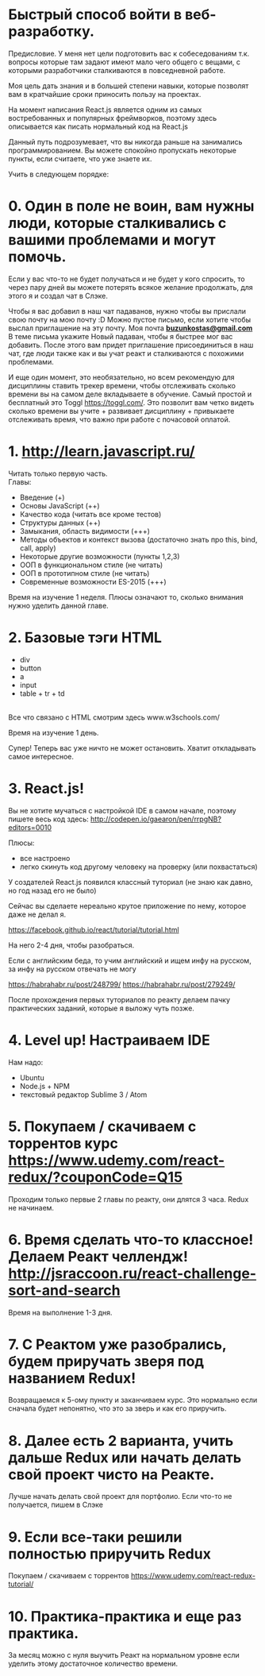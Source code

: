 # Быстрый способ войти в веб-разработку.
Предисловие. У меня нет цели подготовить вас к собеседованиям т.к. вопросы которые там задают имеют мало чего общего с вещами, с которыми разработчики сталкиваются в повседневной работе.

Моя цель дать знания и в большей степени навыки, которые позволят вам в кратчайшие сроки приносить пользу на проектах.

На момент написания React.js является одним из самых востребованных и популярных фреймворков, поэтому здесь описывается как писать нормальный код на React.js

Данный путь подрозумевает, что вы никогда раньше на занимались программированием. Вы можете спокойно пропускать некоторые пункты, если считаете, что уже знаете их.

Учить в следующем порядке:
# 0. Один в поле не воин, вам нужны люди, которые сталкивались с вашими проблемами и могут помочь.
Если у вас что-то не будет получаться и не будет у кого спросить, то через пару дней вы можете потерять всякое желание продолжать, для этого я и создал чат в Слэке.

Чтобы я вас добавил в наш чат падаванов, нужно чтобы вы прислали свою почту на мою почту :D
Можно пустое письмо, если хотите чтобы выслал приглашение на эту почту.
Моя почта <b>buzunkostas@gmail.com</b>
В теме письма укажите Новый падаван, чтобы я быстрее мог вас добавить.
После этого вам придет приглашение присоединиться в наш чат, где люди также как и вы учат реакт и сталкиваются с похожими проблемами.

И еще один момент, это необязательно, но всем рекомендую для дисциплины ставить трекер времени, чтобы отслеживать сколько времени вы на самом деле вкладываете в обучение.
Самый простой и бесплатный это Toggl https://toggl.com/.
Это позволит вам четко видеть сколько времени вы учите + развивает дисциплину + привыкаете отслеживать время, что важно при работе с почасовой оплатой.

# 1. http://learn.javascript.ru/
Читать только первую часть.
</br>
Главы:
- Введение (+)
- Основы JavaScript (++)
- Качество кода (читать все кроме тестов)
- Структуры данных (++)
- Замыкания, область видимости (+++)
- Методы объектов и контекст вызова (достаточно знать про this, bind, call, apply)
- Некоторые другие возможности (пункты 1,2,3)
- ООП в функциональном стиле (не читать)
- ООП в прототипном стиле (не читать)
- Современные возможности ES-2015 (+++)
  
Время на изучение 1 неделя.
Плюсы означают то, сколько внимания нужно уделить данной главе.

# 2. Базовые тэги HTML
- div
- button 
- a
- input
- table + tr + td
</br>
Все что связано с HTML смотрим здесь www.w3schools.com/

Время на изучение 1 день.

Супер! Теперь вас уже ничто не может остановить. Хватит откладывать самое интересное.

# 3. React.js!
Вы не хотите мучаться с настройкой IDE в самом начале, поэтому пишете весь код здесь: http://codepen.io/gaearon/pen/rrpgNB?editors=0010

Плюсы:
  - все настроено
  - легко скинуть код другому человеку на проверку (или похвастаться)
  
 У создателей React.js появился классный туториал (не знаю как давно, но год назад его не было)

Сейчас вы сделаете нереально крутое приложение по нему, которое даже не делал я.

https://facebook.github.io/react/tutorial/tutorial.html

На него 2-4 дня, чтобы разобраться. 

Если с английским беда, то учим английский и ищем инфу на русском, за инфу на русском отвечать не могу

https://habrahabr.ru/post/248799/
https://habrahabr.ru/post/279249/

После прохождения первых туториалов по реакту делаем пачку практических заданий, которые я выложу чуть позже.

# 4. Level up! Настраиваем IDE
Нам надо:
- Ubuntu
- Node.js + NPM
- текстовый редактор Sublime 3 / Atom

# 5. Покупаем / скачиваем с торрентов курс https://www.udemy.com/react-redux/?couponCode=Q15
Проходим только первые 2 главы по реакту, они длятся 3 часа.
Redux не начинаем.

# 6. Время сделать что-то классное! Делаем Реакт челлендж! http://jsraccoon.ru/react-challenge-sort-and-search
Время на выполнение 1-3 дня.

# 7. С Реактом уже разобрались, будем приручать зверя под названием Redux!
Возвращаемся к 5-ому пункту и заканчиваем курс. Это нормально если сначала будет непонятно, что это за зверь и как его приручить.

# 8. Далее есть 2 варианта, учить дальше Redux или начать делать свой проект чисто на Реакте.
Лучше начать делать свой проект для портфолио. Если что-то не получается, пишем в Слэке

# 9. Если все-таки решили полностью приручить Redux
Покупаем / скачиваем с торрентов https://www.udemy.com/react-redux-tutorial/

# 10. Практика-практика и еще раз практика.

За месяц можно с нуля выучить Реакт на нормальном уровне если уделить этому достаточное количество времени.
